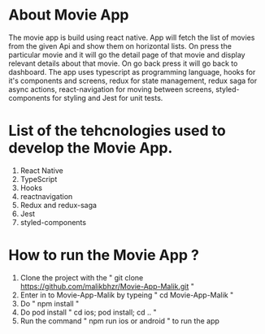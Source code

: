 # About Movie App

  The movie app is build using react native. App will fetch the list of movies from the given 
  Api and show them on horizontal lists. On press the particular movie and it will go the detail page 
  of that movie and display relevant details about that movie. On go back press it will go back to dashboard.
  The app uses typescript as programming language, hooks for it's components and screens, redux for state management,
  redux saga for async actions, react-navigation for moving between screens, styled-components for styling 
  and Jest for unit tests.


# List of the tehcnologies used to develop the Movie App.

  1. React Native
  2. TypeScript 
  3. Hooks
  4. reactnavigation
  4. Redux and redux-saga
  5. Jest
  6. styled-components


# How to run the Movie App ?

  1. Clone the project with the " git clone https://github.com/malikbhzr/Movie-App-Malik.git "
  2. Enter in to Movie-App-Malik by typeing " cd Movie-App-Malik "
  3. Do " npm install "
  4. Do pod install " cd ios; pod install; cd .. "
  5. Run the command " npm run ios or android " to run the app
  

